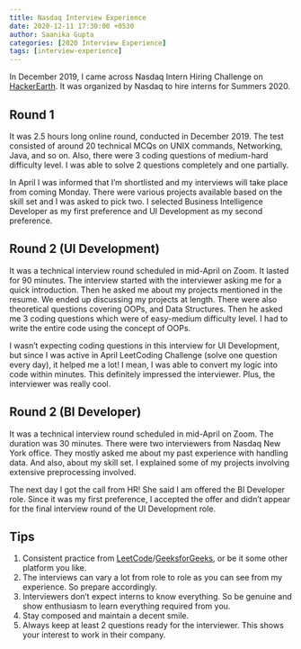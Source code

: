 ```yaml
---
title: Nasdaq Interview Experience
date: 2020-12-11 17:30:00 +0530
author: Saanika Gupta
categories: [2020 Interview Experience]
tags: [interview-experience]
---
```


In December 2019, I came across Nasdaq Intern Hiring Challenge on [HackerEarth](https://www.hackerearth.com/challenges/). It was organized by Nasdaq to hire interns for Summers 2020.


## Round 1
It was 2.5 hours long online round, conducted in December 2019. The test
consisted of around 20 technical MCQs on UNIX commands, Networking, Java, and so on. Also, there were 3 coding questions of medium-hard difficulty level. I was able to solve 2 questions completely and one partially.

In April I was informed that I’m shortlisted and my interviews will take place from coming Monday. There were various projects available based on the skill set and I was asked to pick two. I selected Business Intelligence Developer as my first preference and UI Development as my second preference.


## Round 2 (UI Development)
It was a technical interview round scheduled in mid-April on Zoom. It lasted for 90 minutes. The interview started with the interviewer asking me for a quick introduction. Then he asked me about my projects mentioned in the resume. We ended up discussing my projects at length. There were also theoretical questions covering OOPs, and Data Structures. Then he asked me 3 coding questions which were of easy-medium difficulty level. I had to write the entire code using the concept of OOPs.

I wasn’t expecting coding questions in this interview for UI Development, but since I was active in April LeetCoding Challenge (solve one question every day), it helped me a lot! I mean, I was able to convert my logic into code within minutes. This definitely impressed the interviewer. Plus, the interviewer was really cool.


## Round 2 (BI Developer)
It was a technical interview round scheduled in mid-April on Zoom. The duration was 30 minutes. There were two interviewers from Nasdaq New York office. They mostly asked me about my past experience with handling data. And also, about my skill set. I explained some of my projects involving extensive preprocessing involved.

The next day I got the call from HR! She said I am offered the BI Developer role. Since it was my first preference, I accepted the offer and didn’t appear for the final interview round of the UI Development role.


## Tips

1. Consistent practice from [LeetCode](https://leetcode.com/)/[GeeksforGeeks](https://www.geeksforgeeks.org/), or be it some other platform you like.
2. The interviews can vary a lot from role to role as you can see from my experience. So prepare accordingly.
3. Interviewers don’t expect interns to know everything. So be genuine and show enthusiasm to learn everything required from you.
4. Stay composed and maintain a decent smile.
5. Always keep at least 2 questions ready for the interviewer. This shows your interest to work in their company.
